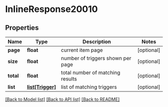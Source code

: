 # InlineResponse20010

## Properties
Name | Type | Description | Notes
------------ | ------------- | ------------- | -------------
**page** | **float** | current item page | [optional] 
**size** | **float** | number of triggers shown per page | [optional] 
**total** | **float** | total number of matching results | [optional] 
**list** | [**list[Trigger]**](Trigger.md) | list of matching triggers | [optional] 

[[Back to Model list]](../README.md#documentation-for-models) [[Back to API list]](../README.md#documentation-for-api-endpoints) [[Back to README]](../README.md)


